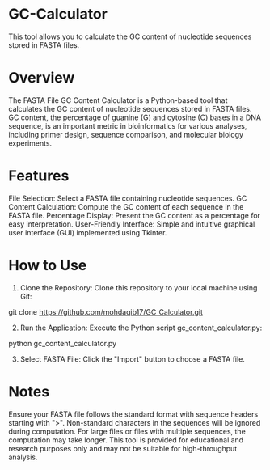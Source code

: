 # GC-Calculator
This tool allows you to calculate the GC content of nucleotide sequences stored in FASTA files. 

# Overview
The FASTA File GC Content Calculator is a Python-based tool that calculates the GC content of nucleotide sequences stored in FASTA files. GC content, the percentage of guanine (G) and cytosine (C) bases in a DNA sequence, is an important metric in bioinformatics for various analyses, including primer design, sequence comparison, and molecular biology experiments.

# Features
File Selection: Select a FASTA file containing nucleotide sequences.
GC Content Calculation: Compute the GC content of each sequence in the FASTA file.
Percentage Display: Present the GC content as a percentage for easy interpretation.
User-Friendly Interface: Simple and intuitive graphical user interface (GUI) implemented using Tkinter.

# How to Use
1) Clone the Repository: Clone this repository to your local machine using Git:

git clone https://github.com/mohdaqib17/GC_Calculator.git

2) Run the Application: Execute the Python script gc_content_calculator.py:

python gc_content_calculator.py

3) Select FASTA File: Click the "Import" button to choose a FASTA file.

# Notes
Ensure your FASTA file follows the standard format with sequence headers starting with ">".
Non-standard characters in the sequences will be ignored during computation.
For large files or files with multiple sequences, the computation may take longer.
This tool is provided for educational and research purposes only and may not be suitable for high-throughput analysis.
